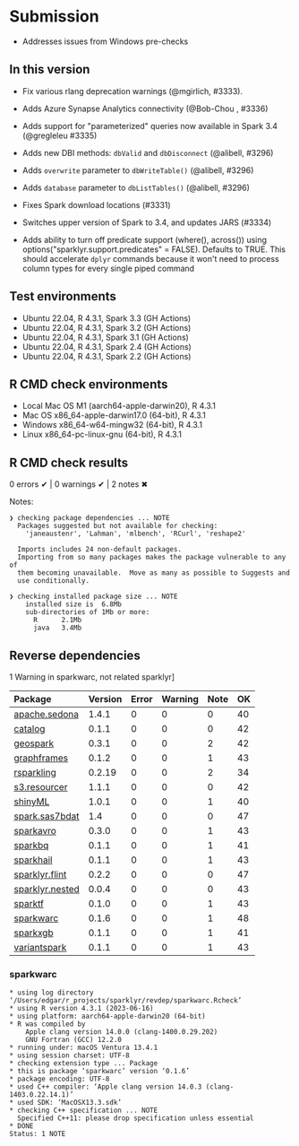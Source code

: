 # Submission

- Addresses issues from Windows pre-checks

## In this version

- Fix various rlang deprecation warnings (@mgirlich, #3333).

- Adds Azure Synapse Analytics connectivity (@Bob-Chou , #3336)

- Adds support for "parameterized" queries now available in Spark 3.4 (@gregleleu #3335)

- Adds new DBI methods: `dbValid` and `dbDisconnect` (@alibell, #3296)

- Adds `overwrite` parameter to `dbWriteTable()` (@alibell, #3296)

- Adds `database` parameter to `dbListTables()` (@alibell, #3296)

- Fixes Spark download locations (#3331)

- Switches upper version of Spark to 3.4, and updates JARS (#3334)

- Adds ability to turn off predicate support (where(), across()) using 
  options("sparklyr.support.predicates" = FALSE). Defaults to TRUE. This should
  accelerate `dplyr` commands because it won't need to process column types
  for every single piped command
  
## Test environments

- Ubuntu 22.04, R 4.3.1, Spark 3.3 (GH Actions)
- Ubuntu 22.04, R 4.3.1, Spark 3.2 (GH Actions)
- Ubuntu 22.04, R 4.3.1, Spark 3.1 (GH Actions)
- Ubuntu 22.04, R 4.3.1, Spark 2.4 (GH Actions)
- Ubuntu 22.04, R 4.3.1, Spark 2.2 (GH Actions)
  
## R CMD check environments

- Local Mac OS M1 (aarch64-apple-darwin20), R 4.3.1
- Mac OS x86_64-apple-darwin17.0 (64-bit), R 4.3.1
- Windows  x86_64-w64-mingw32 (64-bit), R 4.3.1
- Linux x86_64-pc-linux-gnu (64-bit), R 4.3.1


## R CMD check results

0 errors ✔ | 0 warnings ✔ | 2 notes ✖

Notes:

```
❯ checking package dependencies ... NOTE
  Packages suggested but not available for checking:
    'janeaustenr', 'Lahman', 'mlbench', 'RCurl', 'reshape2'
  
  Imports includes 24 non-default packages.
  Importing from so many packages makes the package vulnerable to any of
  them becoming unavailable.  Move as many as possible to Suggests and
  use conditionally.

❯ checking installed package size ... NOTE
    installed size is  6.8Mb
    sub-directories of 1Mb or more:
      R      2.1Mb
      java   3.4Mb
```

## Reverse dependencies

1 Warning in sparkwarc, not related sparklyr]

|Package|Version|Error|Warning|Note|OK|
|:---|:---|:---|:---|:---|:---|
|[apache.sedona](#apache.sedona)|1.4.1|0|0|0|40|
|[catalog](#catalog)|0.1.1|0|0|0|42|
|[geospark](#geospark)|0.3.1|0|0|2|42|
|[graphframes](#graphframes)|0.1.2|0|0|1|43|
|[rsparkling](#rsparkling)|0.2.19|0|0|2|34|
|[s3.resourcer](#s3.resourcer)|1.1.1|0|0|0|42|
|[shinyML](#shinyML)|1.0.1|0|0|1|40|
|[spark.sas7bdat](#spark.sas7bdat)|1.4|0|0|0|47|
|[sparkavro](#sparkavro)|0.3.0|0|0|1|43|
|[sparkbq](#sparkbq)|0.1.1|0|0|1|41|
|[sparkhail](#sparkhail)|0.1.1|0|0|1|43|
|[sparklyr.flint](#sparklyr.flint)|0.2.2|0|0|0|47|
|[sparklyr.nested](#sparklyr.nested)|0.0.4|0|0|0|43|
|[sparktf](#sparktf)|0.1.0|0|0|1|43|
|[sparkwarc](#sparkwarc)|0.1.6|0|0|1|48|
|[sparkxgb](#sparkxgb)|0.1.1|0|0|1|41|
|[variantspark](#variantspark)|0.1.1|0|0|1|43|


###  sparkwarc
```
* using log directory ‘/Users/edgar/r_projects/sparklyr/revdep/sparkwarc.Rcheck’
* using R version 4.3.1 (2023-06-16)
* using platform: aarch64-apple-darwin20 (64-bit)
* R was compiled by
    Apple clang version 14.0.0 (clang-1400.0.29.202)
    GNU Fortran (GCC) 12.2.0
* running under: macOS Ventura 13.4.1
* using session charset: UTF-8
* checking extension type ... Package
* this is package ‘sparkwarc’ version ‘0.1.6’
* package encoding: UTF-8
* used C++ compiler: ‘Apple clang version 14.0.3 (clang-1403.0.22.14.1)’
* used SDK: ‘MacOSX13.3.sdk’
* checking C++ specification ... NOTE
  Specified C++11: please drop specification unless essential
* DONE
Status: 1 NOTE
```
